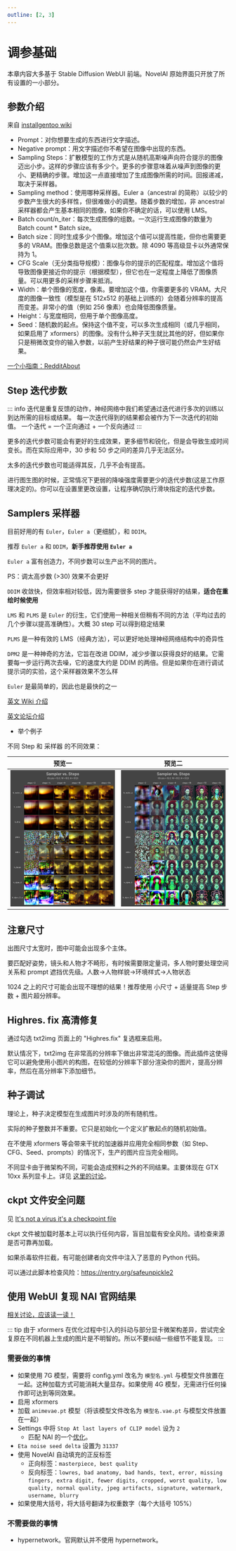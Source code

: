 ```yaml
---
outline: [2, 3]
---
```


# 调参基础

本章内容大多基于 Stable Diffusion WebUI 前端。NovelAI 原始界面只开放了所有设置的一小部分。

## 参数介绍

来自 [installgentoo wiki](https://wiki.installgentoo.com/wiki/Stable_Diffusion)

-   Prompt：对你想要生成的东西进行文字描述。
-   Negative prompt：用文字描述你不希望在图像中出现的东西。
-   Sampling Steps：扩散模型的工作方式是从随机高斯噪声向符合提示的图像迈出小步。这样的步骤应该有多少个。更多的步骤意味着从噪声到图像的更小、更精确的步骤。增加这一点直接增加了生成图像所需的时间。回报递减，取决于采样器。
-   Sampling method：使用哪种采样器。Euler a（ancestral 的简称）以较少的步数产生很大的多样性，但很难做小的调整。随着步数的增加，非 ancestral 采样器都会产生基本相同的图像，如果你不确定的话，可以使用 LMS。
-   Batch count/n_iter：每次生成图像的组数。一次运行生成图像的数量为 Batch count \* Batch size。
-   Batch size：同时生成多少个图像。增加这个值可以提高性能，但你也需要更多的 VRAM。图像总数是这个值乘以批次数。除 4090 等高级显卡以外通常保持为 1。
-   CFG Scale（无分类指导规模）：图像与你的提示的匹配程度。增加这个值将导致图像更接近你的提示（根据模型），但它也在一定程度上降低了图像质量。可以用更多的采样步骤来抵消。
-   Width：单个图像的宽度，像素。要增加这个值，你需要更多的 VRAM。大尺度的图像一致性（模型是在 512x512 的基础上训练的）会随着分辨率的提高而变差。非常小的值（例如 256 像素）也会降低图像质量。
-   Height：与宽度相同，但用于单个图像高度。
-   Seed：随机数的起点。保持这个值不变，可以多次生成相同（或几乎相同，如果启用了 xformers）的图像。没有什么种子天生就比其他的好，但如果你只是稍微改变你的输入参数，以前产生好结果的种子很可能仍然会产生好结果。

[一个小指南：RedditAbout](https://www.reddit.com/r/StableDiffusion/comments/xbeyw3/can_anyone_offer_a_little_guidance_on_the/)

## Step 迭代步数

::: info
迭代是重复反馈的动作，神经网络中我们希望通过迭代进行多次的训练以到达所需的目标或结果。
每一次迭代得到的结果都会被作为下一次迭代的初始值。
一个迭代 = 一个正向通过 + 一个反向通过
:::

更多的迭代步数可能会有更好的生成效果，更多细节和锐化，但是会导致生成时间变长。而在实际应用中，30 步和 50 步之间的差异几乎无法区分。

太多的迭代步数也可能适得其反，几乎不会有提高。

进行图生图的时候，正常情况下更弱的降噪强度需要更少的迭代步数(这是工作原理决定的)。你可以在设置里更改设置，让程序确切执行滑块指定的迭代步数。

## Samplers 采样器

目前好用的有 `Euler`，`Euler a`（更细腻），和 `DDIM`。

推荐 `Euler a` 和 `DDIM`，**新手推荐使用 `Euler a`**

`Euler a` 富有创造力，不同步数可以生产出不同的图片。

PS：调太高步数 (>30) 效果不会更好

`DDIM` 收敛快，但效率相对较低，因为需要很多 step 才能获得好的结果，**适合在重绘时候使用**

`LMS` 和 `PLMS` 是 `Euler` 的衍生，它们使用一种相关但稍有不同的方法（平均过去的几个步骤以提高准确性）。大概 30 step 可以得到稳定结果

`PLMS` 是一种有效的 LMS（经典方法），可以更好地处理神经网络结构中的奇异性

`DPM2` 是一种神奇的方法，它旨在改进 DDIM，减少步骤以获得良好的结果。它需要每一步运行两次去噪，它的速度大约是 DDIM 的两倍。但是如果你在进行调试提示词的实验，这个采样器效果不怎么样

`Euler` 是最简单的，因此也是最快的之一

[英文 Wiki 介绍](https://github.com/AUTOMATIC1111/stable-diffusion-webui/wiki/Features#attentionemphasis)

[英文论坛介绍](https://www.reddit.com/r/StableDiffusion/comments/xbeyw3/can_anyone_offer_a_little_guidance_on_the/)

-   举个例子

不同 Step 和 采样器 的不同效果：

| 预览一                                        | 预览二                                        |
| --------------------------------------------- | --------------------------------------------- |
| ![效果](../../assets/sampler-vs-steps-1.webp) | ![效果](../../assets/sampler-vs-steps-2.webp) |

## 注意尺寸

出图尺寸太宽时，图中可能会出现多个主体。

要匹配好姿势，镜头和人物才不畸形，有时候需要限定量词，多人物时要处理空间关系和 prompt 遮挡优先级。人数->人物样貌->环境样式->人物状态

1024 之上的尺寸可能会出现不理想的结果！推荐使用 小尺寸 + 适量提高 Step 步数 + 图片超分辨率。

## Highres. fix 高清修复

通过勾选 txt2img 页面上的 "Highres.fix" 复选框来启用。

默认情况下，txt2img 在非常高的分辨率下做出非常混沌的图像。而此插件这使得它可以避免使用小图片的构图，在较低的分辨率下部分渲染你的图片，提高分辨率，然后在高分辨率下添加细节。

## 种子调试

理论上，种子决定模型在生成图片时涉及的所有随机性。

实际的种子整数并不重要。它只是初始化一个定义扩散起点的随机初始值。

在不使用 xformers 等会带来干扰的加速器并应用完全相同参数（如 Step、CFG、Seed、prompts）的情况下，生产的图片应当完全相同。

不同显卡由于微架构不同，可能会造成预料之外的不同结果。主要体现在 GTX 10xx 系列显卡上。详见 [这里的讨论](https://github.com/AUTOMATIC1111/stable-diffusion-webui/discussions/2017#discussioncomment-3873467)。

## ckpt 文件安全问题

见 [It's not a virus it's a checkpoint file](https://huggingface.co/Deltaadams/Hentai-Diffusion/discussions/12)

ckpt 文件被加载时基本上可以执行任何内容，盲目加载有安全风险。请检查来源是否可靠再加载。

如果杀毒软件拦截，有可能创建者向文件中注入了恶意的 Python 代码。

可以通过此脚本检查风险：<https://rentry.org/safeunpickle2>

## 使用 WebUI 复现 NAI 官网结果

[相关讨论，应该读一读！](https://github.com/AUTOMATIC1111/stable-diffusion-webui/discussions/2017)

::: tip
由于 xformers 在优化过程中引入的抖动与部分显卡微架构差异，尝试完全复原在不同机器上生成的图片是不明智的。所以不要纠结一些细节不能复现。
:::

### 需要做的事情

-   如果使用 7G 模型，需要将 config.yml 改名为 `模型名.yml` 与模型文件放置在一起。这种加载方式可能消耗大量显存。如果使用 4G 模型，无需进行任何操作即可达到等同效果。
-   启用 xformers
-   加载 `animevae.pt` 模型（将该模型文件改名为 `模型名.vae.pt` 与模型文件放置在一起）
-   Settings 中将 `Stop At last layers of CLIP model` 设为 `2`
    -   匹配 NAI 的一个[优化](https://blog.novelai.net/novelai-improvements-on-stable-diffusion-e10d38db82ac)。
-   `Eta noise seed delta` 设置为 `31337`
-   使用 NovelAI 自动填充的正反标签
    -   正向标签：`masterpiece, best quality`
    -   反向标签：`lowres, bad anatomy, bad hands, text, error, missing fingers, extra digit, fewer digits, cropped, worst quality, low quality, normal quality, jpeg artifacts, signature, watermark, username, blurry`
-   如果使用大括号，将大括号翻译为权重数字（每个大括号 105%）

### 不需要做的事情

-   hypernetwork。官网默认并不使用 hypernetwork。
